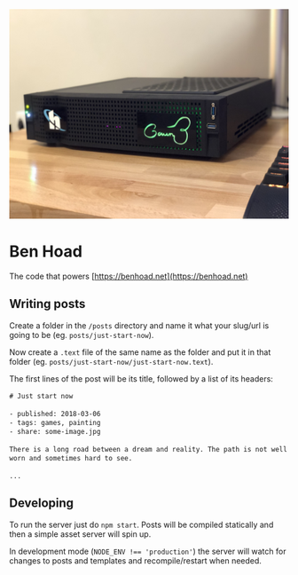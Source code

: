 <img src="templates/share.jpg" />

# Ben Hoad

The code that powers [https://benhoad.net](https://benhoad.net)

## Writing posts

Create a folder in the `/posts` directory and name it what your slug/url is going to be (eg. `posts/just-start-now`).

Now create a `.text` file of the same name as the folder and put it in that folder (eg. `posts/just-start-now/just-start-now.text`).

The first lines of the post will be its title, followed by a list of its headers:

```
# Just start now

- published: 2018-03-06
- tags: games, painting
- share: some-image.jpg

There is a long road between a dream and reality. The path is not well worn and sometimes hard to see.

...
```

## Developing

To run the server just do `npm start`. Posts will be compiled statically and then a simple asset server will spin up.

In development mode (`NODE_ENV !== 'production'`) the server will watch for changes to posts and templates and recompile/restart when needed.
